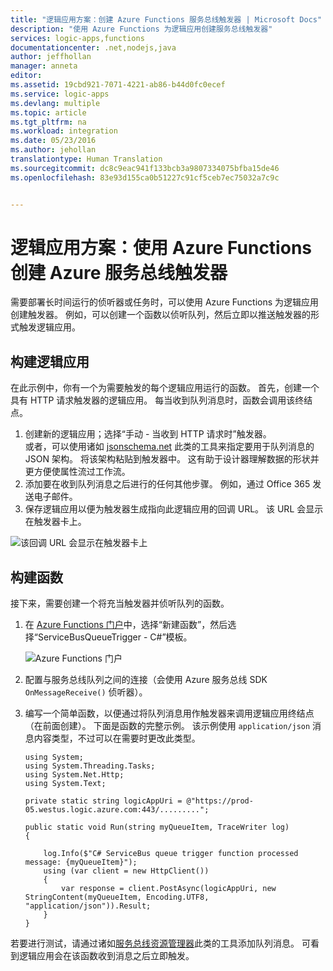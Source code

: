 ```yaml
---
title: "逻辑应用方案：创建 Azure Functions 服务总线触发器 | Microsoft Docs"
description: "使用 Azure Functions 为逻辑应用创建服务总线触发器"
services: logic-apps,functions
documentationcenter: .net,nodejs,java
author: jeffhollan
manager: anneta
editor: 
ms.assetid: 19cbd921-7071-4221-ab86-b44d0fc0ecef
ms.service: logic-apps
ms.devlang: multiple
ms.topic: article
ms.tgt_pltfrm: na
ms.workload: integration
ms.date: 05/23/2016
ms.author: jehollan
translationtype: Human Translation
ms.sourcegitcommit: dc8c9eac941f133bcb3a9807334075bfba15de46
ms.openlocfilehash: 83e93d155ca0b51227c91cf5ceb7ec75032a7c9c


---
```

# <a name="logic-app-scenario-create-an-azure-service-bus-trigger-by-using-azure-functions"></a>逻辑应用方案：使用 Azure Functions 创建 Azure 服务总线触发器
需要部署长时间运行的侦听器或任务时，可以使用 Azure Functions 为逻辑应用创建触发器。 例如，可以创建一个函数以侦听队列，然后立即以推送触发器的形式触发逻辑应用。

## <a name="build-the-logic-app"></a>构建逻辑应用
在此示例中，你有一个为需要触发的每个逻辑应用运行的函数。 首先，创建一个具有 HTTP 请求触发器的逻辑应用。 每当收到队列消息时，函数会调用该终结点。  

1. 创建新的逻辑应用；选择“手动 - 当收到 HTTP 请求时”触发器。  
   或者，可以使用诸如 [jsonschema.net](http://jsonschema.net) 此类的工具来指定要用于队列消息的 JSON 架构。 将该架构粘贴到触发器中。 这有助于设计器理解数据的形状并更方便使属性流过工作流。
2. 添加要在收到队列消息之后进行的任何其他步骤。 例如，通过 Office 365 发送电子邮件。  
3. 保存逻辑应用以便为触发器生成指向此逻辑应用的回调 URL。 该 URL 会显示在触发器卡上。

![该回调 URL 会显示在触发器卡上][1]

## <a name="build-the-function"></a>构建函数
接下来，需要创建一个将充当触发器并侦听队列的函数。

1. 在 [Azure Functions 门户](https://functions.azure.com/signin)中，选择“新建函数”，然后选择“ServiceBusQueueTrigger - C#”模板。
   
    ![Azure Functions 门户][2]
2. 配置与服务总线队列之间的连接（会使用 Azure 服务总线 SDK `OnMessageReceive()` 侦听器）。
3. 编写一个简单函数，以便通过将队列消息用作触发器来调用逻辑应用终结点（在前面创建）。 下面是函数的完整示例。 该示例使用 `application/json` 消息内容类型，不过可以在需要时更改此类型。
   
   ```
   using System;
   using System.Threading.Tasks;
   using System.Net.Http;
   using System.Text;
   
   private static string logicAppUri = @"https://prod-05.westus.logic.azure.com:443/.........";
   
   public static void Run(string myQueueItem, TraceWriter log)
   {
   
       log.Info($"C# ServiceBus queue trigger function processed message: {myQueueItem}");
       using (var client = new HttpClient())
       {
           var response = client.PostAsync(logicAppUri, new StringContent(myQueueItem, Encoding.UTF8, "application/json")).Result;
       }
   }
   ```

若要进行测试，请通过诸如[服务总线资源管理器](https://github.com/paolosalvatori/ServiceBusExplorer)此类的工具添加队列消息。 可看到逻辑应用会在该函数收到消息之后立即触发。

<!-- Image References -->
[1]: ./media/logic-apps-scenario-function-sb-trigger/manualtrigger.png
[2]: ./media/logic-apps-scenario-function-sb-trigger/newqueuetriggerfunction.png



<!--HONumber=Jan17_HO3-->


